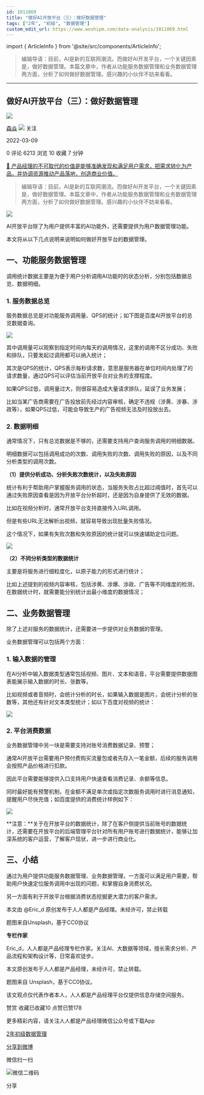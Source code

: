 ```yaml
---
id: 1011069
title: "做好AI开放平台（三）：做好数据管理"
tags: ["2年", "初级", "数据管理"]
custom_edit_url: https://www.woshipm.com/data-analysis/1011069.html
---
```

import { ArticleInfo } from '@site/src/components/ArticleInfo';

<ArticleInfo
    author="森焱"
    authorLink="https://www.woshipm.com/u/678450"
    published="2022-03-09"
    views={6213}
    comments={0}
    collects={10}
/>

> 编辑导语：目前，AI是新的互联网潮流。而做好AI开发平台，一个关键因素是，做好数据管理。本篇文章中，作者从功能服务数据管理和业务数据管理两方面，分析了如何做好数据管理。感兴趣的小伙伴不妨来看看。

---

## 做好AI开放平台（三）：做好数据管理

[![](https://image.woshipm.com/wp-files/2019/01/WlgJv6IqlQDsnCmjBOyC.png!/both/72x72)](https://www.woshipm.com/u/678450)

[森焱](https://www.woshipm.com/u/678450) ![](https://static.woshipm.com/tag/1121_1@2x.png) 关注

2022-03-09

0 评论 6213 浏览 10 收藏 7 分钟

[🔗 产品经理的不可取代的价值是能够准确发现和满足用户需求，把需求转化为产品，并协调资源推动产品落地，创造商业价值。](https://ke.qidianla.com/courses/90pm)

> 编辑导语：目前，AI是新的互联网潮流。而做好AI开发平台，一个关键因素是，做好数据管理。本篇文章中，作者从功能服务数据管理和业务数据管理两方面，分析了如何做好数据管理。感兴趣的小伙伴不妨来看看。

![](https://image.yunyingpai.com/wp/2022/03/raqIomckKZREI4FUonAx.png)

AI开放平台除了为用户提供丰富的AI功能外，还需要提供为用户数据管理功能。

本文将从以下几点说明来说明如何做好开放平台的数据管理。

## 一、功能服务数据管理

调用统计数据主要是为便于用户分析调用AI功能时的状态分析，分别包括数据总览、数据明细。

### 1\. 服务数据总览

服务数据总览是对功能服务调用量、QPS的统计；如下图是百度AI开放平台的总览数据查询。

![](https://image.yunyingpai.com/wp/2022/03/YDdlLxZr8AA3JLjdRybk.png)

其中调用量可以观察到指定时间内每天的调用情况，这里的调用不区分成功、失败和排队，只要发起过调用都可以纳入统计；

其次是QPS的统计，QPS表示每秒请求数，意思是服务器在单位时间内处理了的请求数量，通过QPS可以评估当前开放平台对业务的支撑程度。

如果QPS过低，调用量过大，则很容易造成大量请求排队，延误了业务发展；

比如当某广告商需要在广告投放前先经过内容审核，确定不违规（涉黄、涉暴、涉政等），如果QPS过低，可能会导致生产的广告视频无法及时投放出去。

### 2\. 数据明细

通常情况下，只有总览数据是不够的，还需要支持用户查询服务调用的明细数据。

明细数据可以包括调用成功的次数、调用失败的次数、调用失败的原因，以及不同分析类型的调用次数。

**（1）提供分析成功、分析失败次数统计，以及失败原因**

统计有利于帮助用户掌握服务调用的状态，当服务失败占比超过阈值时，首先可以通过失败原因查看是因为开放平台分析超时，还是因为自身提供了无效的数据。

比如在视频分析时，通常开放平台支持直接传入URL调用。

但是有些URL无法解析出视频，就容易导致出现批量失败情况。

这个情况下，如果有失败次数和失败原因的统计就可以快速辅助定位问题。

![](https://image.yunyingpai.com/wp/2022/03/PY8kdfNL6VN3LH2JOUu8.png)

**（2）不同分析类型的数据统计**

主要是将服务进行细粒度化，以原子能力的形式进行统计；

比如上述提到的视频内容审核，包括涉黄、涉爆、涉政、广告等不同维度的检测，在数据统计时，就需要能分别统计出最小维度的数据情况；

## 二、业务数据管理

除了上述对服务的数据统计，还需要进一步提供对业务数据的管理。

业务数据管理可以包括两个方面：

### 1\. 输入数据的管理

在AI分析中输入数据类型通常包括视频、图片、文本和语音，平台需要提供数据图表能展示输入数据的时长、张数等。

比如视频或者音频时，会统计分析的时长，如果输入数据是图片，会统计分析的张数等，其他还有针对文本类型统计；如以下百度对视频的统计：

![](https://image.yunyingpai.com/wp/2022/03/FRbTVcyBfwuqerTknlpd.png)

### 2\. 平台消费数据

业务数据管理中另一块是需要支持对账号消费数据记录、预警；

通常AI开放平台需要用户预付费购买流量包或者先存入一笔金额，后续的服务调用会按照产品价格进行扣款。

因此平台需要能够提供入口支持用户快速查看消费记录、余额等信息。

同时最好能有预警机制，在金额不满足单次或指定次数服务调用时进行消息通知，提醒用户尽快充值；如百度提供的消费统计样例如下：

![](https://image.yunyingpai.com/wp/2022/03/VitkgMwxIyehxjFndrnV.png)

**注意：**关于在开放平台的数据统计，除了在客户侧提供当前账号的数据统计，还需要在开放平台的后端管理平台针对所有用户账号进行数据统计，能够让加深系统的客户运营，了解客户现状，进一步进行商业化。

## 三、小结

通过为用户提供功能服务数据管理、业务数据管理，一方面可以满足用户需要，帮助用户快速定位服务调用中出现的问题，和掌握自身消费状况。

另一方面有利于开放平台根据消费状态挖掘更大潜力的客户需求。

本文由 @Eric\_d 原创发布于人人都是产品经理。未经许可，禁止转载

题图来自Unsplash，基于CC0协议

**专栏作家**

Eric\_d，人人都是产品经理专栏作家。关注AI、大数据等领域，擅长需求分析、产品流程和架构设计等，日常喜欢徒步。

本文原创发布于人人都是产品经理，未经许可，禁止转载。

题图来自 Unsplash，基于CC0协议。

该文观点仅代表作者本人，人人都是产品经理平台仅提供信息存储空间服务。

赞赏 收藏已收藏10 点赞已赞178

更多精彩内容，请关注人人都是产品经理微信公众号或下载App

[2年](https://www.woshipm.com/tag/2%e5%b9%b4)[初级](https://www.woshipm.com/tag/%e5%88%9d%e7%ba%a7)[数据管理](https://www.woshipm.com/tag/%e6%95%b0%e6%8d%ae%e7%ae%a1%e7%90%86)

[分享到微博](https://service.weibo.com/share/share.php?appkey=2775287854&title=做好AI开放平台（三）：做好数据管理&url=https://www.woshipm.com/data-analysis/1011069.html&pic=https://image.yunyingpai.com/wp/2022/03/raqIomckKZREI4FUonAx.png)

微信扫一扫

![微信二维码](https://api.pwmqr.com/qrcode/create/?url=https://www.woshipm.com/data-analysis/1011069.html)

分享